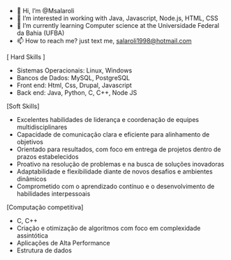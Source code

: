 - 👋 Hi, I’m @Msalaroli
- 👀 I’m interested in working with Java, Javascript, Node.js, HTML, CSS
- 🌱 I’m currently learning Computer science at the Universidade Federal da Bahia (UFBA)
- 📫 How to reach me? just text me, salaroli1998@hotmail.com
  

[ Hard Skills ]
- Sistemas Operacionais: Linux, Windows
- Bancos de Dados: MySQL, PostgreSQL
- Front end: Html, Css, Drupal, Javascript
- Back end: Java, Python, C, C++, Node JS
  

[Soft Skills]
- Excelentes habilidades de liderança e coordenação de equipes multidisciplinares
- Capacidade de comunicação clara e eficiente para alinhamento de objetivos
- Orientado para resultados, com foco em entrega de projetos dentro de prazos estabelecidos
- Proativo na resolução de problemas e na busca de soluções inovadoras
- Adaptabilidade e flexibilidade diante de novos desafios e ambientes dinâmicos
- Comprometido com o aprendizado contínuo e o desenvolvimento de habilidades interpessoais

[Computação competitiva]
- C, C++
- Criação e otimização de algoritmos com foco em complexidade assintótica
- Aplicações de Alta Performance
- Estrutura de dados

<!---
Msalaroli/Msalaroli is a ✨ special ✨ repository because its `README.md` (this file) appears on your GitHub profile.
You can click the Preview link to take a look at your changes.
--->
